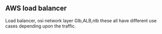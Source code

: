 ## AWS load balancer
Load balancer, osi network layer
Glb,ALB,nlb these all have different use cases depending upon the traffic.
